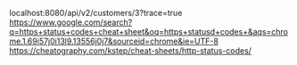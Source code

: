 localhost:8080/api/v2/customers/3?trace=true
https://www.google.com/search?q=https+status+codes+cheat+sheet&oq=https+statusd+codes+&aqs=chrome.1.69i57j0i13l9.13556j0j7&sourceid=chrome&ie=UTF-8
https://cheatography.com/kstep/cheat-sheets/http-status-codes/